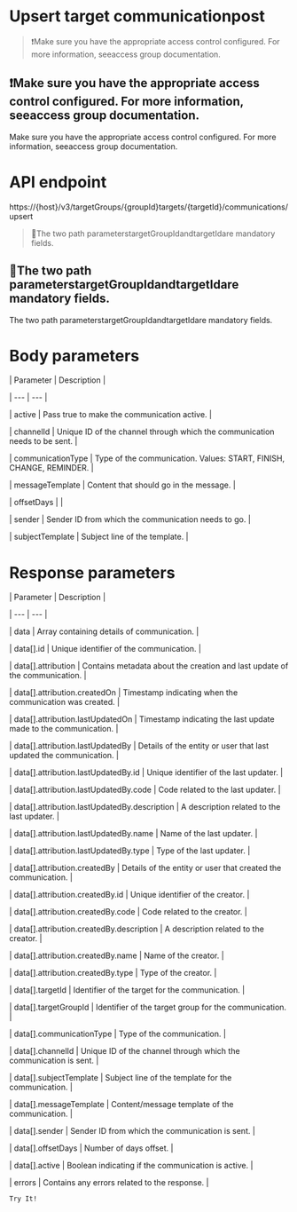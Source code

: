 # Upsert target communicationpost

> ❗️Make sure you have the appropriate access control configured. For more information, seeaccess group documentation.

## ❗️Make sure you have the appropriate access control configured. For more information, seeaccess group documentation.

Make sure you have the appropriate access control configured. For more information, seeaccess group documentation.

# API endpoint

https://{host}/v3/targetGroups/{groupId}targets/{targetId}/communications/upsert

> 📘The two path parameterstargetGroupIdandtargetIdare mandatory fields.

## 📘The two path parameterstargetGroupIdandtargetIdare mandatory fields.

The two path parameterstargetGroupIdandtargetIdare mandatory fields.

# Body parameters

| Parameter | Description |

| --- | --- |

| active | Pass true to make the communication active. |

| channelId | Unique ID of the channel through which the communication needs to be sent. |

| communicationType | Type of the communication. Values: START, FINISH, CHANGE, REMINDER. |

| messageTemplate | Content that should go in the message. |

| offsetDays |  |

| sender | Sender ID from which the communication needs to go. |

| subjectTemplate | Subject line of the template. |



# Response parameters

| Parameter | Description |

| --- | --- |

| data | Array containing details of communication. |

| data[].id | Unique identifier of the communication. |

| data[].attribution | Contains metadata about the creation and last update of the communication. |

| data[].attribution.createdOn | Timestamp indicating when the communication was created. |

| data[].attribution.lastUpdatedOn | Timestamp indicating the last update made to the communication. |

| data[].attribution.lastUpdatedBy | Details of the entity or user that last updated the communication. |

| data[].attribution.lastUpdatedBy.id | Unique identifier of the last updater. |

| data[].attribution.lastUpdatedBy.code | Code related to the last updater. |

| data[].attribution.lastUpdatedBy.description | A description related to the last updater. |

| data[].attribution.lastUpdatedBy.name | Name of the last updater. |

| data[].attribution.lastUpdatedBy.type | Type of the last updater. |

| data[].attribution.createdBy | Details of the entity or user that created the communication. |

| data[].attribution.createdBy.id | Unique identifier of the creator. |

| data[].attribution.createdBy.code | Code related to the creator. |

| data[].attribution.createdBy.description | A description related to the creator. |

| data[].attribution.createdBy.name | Name of the creator. |

| data[].attribution.createdBy.type | Type of the creator. |

| data[].targetId | Identifier of the target for the communication. |

| data[].targetGroupId | Identifier of the target group for the communication. |

| data[].communicationType | Type of the communication. |

| data[].channelId | Unique ID of the channel through which the communication is sent. |

| data[].subjectTemplate | Subject line of the template for the communication. |

| data[].messageTemplate | Content/message template of the communication. |

| data[].sender | Sender ID from which the communication is sent. |

| data[].offsetDays | Number of days offset. |

| data[].active | Boolean indicating if the communication is active. |

| errors | Contains any errors related to the response. |



`Try It!`